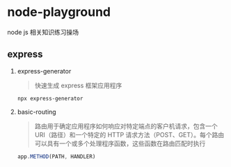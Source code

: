 # node-playground

node js 相关知识练习操场

## express

1. express-generator
   > 快速生成 express 框架应用程序

   ```bash
   npx express-generator
   ```

2. basic-routing

   > 路由用于确定应用程序如何响应对特定端点的客户机请求，包含一个 URI（路径）和一个特定的 HTTP 请求方法（POST、GET）。每个路由可以具有一个或多个处理程序函数，这些函数在路由匹配时执行

   ```js
   app.METHOD(PATH, HANDLER)
   ```
